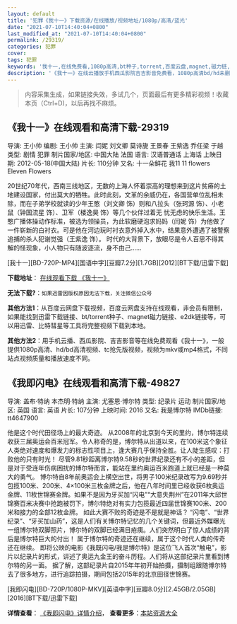 ```yaml
---
layout: default
title: '犯罪《我十一》下载资源/在线播放/视频地址/1080p/高清/蓝光'
date: "2021-07-10T14:40:04+0800"
last_modified_at: "2021-07-10T14:40:04+0800"
permalink: /29319/
categories: 犯罪
cover:
tags: 犯罪
keywords: '我十一,在线免费看,1080p高清,bt种子,torrent,百度云盘,magnet,磁力链,迅雷下载资源'
description: '《我十一》在线云播放手机西瓜影院吉吉影音免费看，1080p高清bd/hd未删减完整版和tc抢先枪版，mkv/mp4格式，附带bt/torrent种子、magnet/磁力链、百度云盘、网盘资源迅雷下载链接'
---
```


>内容采集生成，如果链接失效，多试几个，页面最后有更多精彩视频！收藏本页（Ctrl+D)，以后再找不麻烦。


## 《我十一》在线观看和高清下载-29319

导演: 王小帅 编剧: 王小帅 主演: 闫妮 刘文卿 莫诗旎 王景春 王紫逸 乔任梁 于越 类型: 剧情 犯罪 制片国家/地区: 中国大陆 法国 语言: 汉语普通话 上海话 上映日期: 2012-05-18(中国大陆) 片长: 110分钟 又名: 十一朵鲜花 我11 11 flowers Eleven Flowers

20世纪70年代，西南三线地区，无数的上海人怀着崇高的理想来到这片贫瘠的土地建设国家，付出莫大的牺牲。此时此刻，文革的余威仍在，各国营单位乱相未除，而在子弟学校就读的少年王憨（刘文卿 饰）则和八拉头（张珂源 饰）、小老鼠（钟国流星 饰）、卫军（楼逸昊 饰）等几个伙伴过着无 忧无虑的快乐生活。王憨广播体操动作标准，被选为领操员，为此软磨硬泡求妈妈（闫妮 饰）为他做了一件崭新的白衬衣。可是他在河边玩时衬衣意外掉入水中，结果意外遭遇了被警察追捕的杀人犯谢觉强（王紫逸 饰）。 时代的大背景下，放眼尽是令人百思不得其解的怪现象，小人物只有随波逐流，身不由己……


[我十一][BD-720P-MP4][国语中字][豆瓣7.2分][1.7GB][2012][BT下载/迅雷下载]

**下载地址**： [在线观看下载 《我十一》](https://www.btdx8.com/torrent/11_flowers_2012.html) 


**无法下载?**：`如果迅雷因版权原因无法下载，关注微信公众号 `

**其他方法1**：从百度云网盘下载视频，百度云网盘支持在线观看，非会员有限制，如果能找到迅雷下载链接、bt/torrent种子、magnet磁力链接、e2dk链接等，可以用迅雷、比特彗星等工具将完整视频下载到本地。

**其他方法2**：用手机云播、西瓜影院、吉吉影音等在线免费观看《我十一》，一般提供1080p高清、hd/bd高清视频、tc抢先版视频，视频为mkv或mp4格式，不同站点视频质量和播放速度不同。


## 《我即闪电》在线观看和高清下载-49827

导演: 盖布·特纳 本杰明·特纳 主演: 尤塞恩·博尔特 类型: 纪录片 运动 制片国家/地区: 英国 语言: 英语 片长: 107分钟 上映时间: 2016 又名: 我是博尔特 IMDb链接: tt4647900

他是这个时代田径场上的最大奇迹。 从2008年的北京到今天的里约，博尔特连续收获三届奥运会百米冠军。令人称奇的是，博尔特从出道以来，在100米这个象征人类绝对速度和爆发力的标志性项目上，逢大赛几乎保持全胜。让人陡生感叹：打败他的只有时光！ 尽管9.81秒距离博尔特9.58秒的世界纪录还有不小的差距，但是对于受连年伤病困扰的博尔特而言，能站在里约奥运百米跑道上就已经是一种莫大的勇气。 博尔特自8年前奥运会上横空出世，将男子100米纪录改写为9.69秒并包揽100米、200米、4×100米三枚金牌之后，他在八年时间里已经收获6枚奥运金牌、11枚世锦赛金牌。如果不是因为牙买加“闪电”“大意失荆州”在2011年大邱世锦赛百米决赛中抢跑被罚下，博尔特绝对有实力包揽最近四届世锦赛100米、200米和接力的全部12枚金牌。 如此大赛不败的奇迹是不是就是神话？ “闪电”、“世界纪录”、“牙买加山药”，这是人们有关博尔特记忆的几个关键词，但最近外媒曝光一组博尔特双脚照片，博尔特的双脚已经满目疮痍。人们突然明白了惊人成绩的背后是博尔特巨大的付出！ 属于博尔特的奇迹还在继续，属于这个时代人类的传奇还在继续。 即将公映的电影《我既闪电/我是博尔特》是这位飞人首次“触电”，影片以纪录片的形式，讲述了奥运九金王的奋斗历程。人们将从这部纪录片里看到博尔特的另一面。 据了解，这部纪录片自2015年年初开始拍摄，摄制组跟随博尔特去了很多地方，进行追踪拍摄，期间包括2015年的北京田径世锦赛。


[我即闪电][BD-720P/1080P-MKV][英语中字][豆瓣8.0分][2.45GB/2.05GB][2016][BT下载/迅雷下载]

**详情查看**： [《我即闪电》详情介绍](/movie/49827/)， **查看更多**：[本站资源大全](/movie/t/all/)

